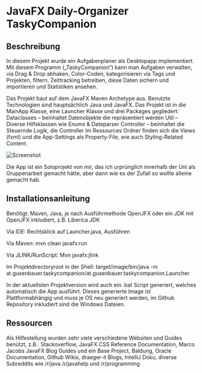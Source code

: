 # JavaFX Daily-Organizer TaskyCompanion


## Beschreibung

In diesem Projekt wurde ein Aufgabenplaner als Desktopapp implementiert. 
Mit diesem Programm („TaskyCompanion“) kann man Aufgaben verwalten, via Drag & Drop abhaken, Color-Coden, kategorisieren via Tags und Projekten, filtern, Zeittracking betreiben, diese Daten sichern und importieren und Statistiken ansehen.

Das Projekt baut auf dem JavaFX Maven Archetype aus. Benutzte Technologien sind hauptsächlich Java und JavaFX. Das Projekt ist in die MainApp Klasse, eine Launcher Klasse und drei Packages gegliedert: 
Dataclasses – beinhaltet Datenobjekte die repräsentiert werden
Util – Diverse Hilfsklassen wie Enums & Dateparser
Controller – beinhaltet die Steuernde Logik, die Controller
Im Ressources Ordner finden sich die Views (fxml) und die App-Settings als Property-File, wie auch Styling-Related Content.


![Screenshot](https://github.com/Jiraci/TaskyCompanion/blob/master/screenshot.PNG)

Die App ist ein Soloprojekt von mir, das ich urprünglich innerhalb der Uni als Gruppenarbeit gemacht hätte, aber dann wie es der Zufall so wollte alleine gemacht hab.

## Installationsanleitung

Benötigt: Maven, Java, je nach Ausführmethode OpenJFX oder ein JDK mit OpenJFX inkludiert, z.B. Liberica JDK


Via IDE: Rechtsklick auf Launcher.java, Ausführen


Via Maven:
mvn clean javafx:run


Via JLINK/RunScript:
Mvn javafx:jlink


Im Projektdirectoryroot in der Shell:
target/image/bin/java -m at.gusenbauer.taskycompanion/at.gusenbauer.taskycompanion.Launcher

In der aktuellsten Projektversion wird auch ein .bat Script generiert, welches automatisch die App ausführt. 
Dieses generierte Image ist Plattformabhängig und muss je OS neu generiert werden, im Github Repository inkludiert sind die Windows Dateien.

## Ressourcen
Als Hilfestellung wurden sehr viele verschiedene Websiten und Guides benützt, z.B.:
Stackoverflow, JavaFX CSS Reference Documentation, Marco Jacobs JavaFX Blog Guides und ein Base Project, Baldung, Oracle Documentation, Github Wikis, draeger-it Blogs, IntelliJ Doku, diverse Subreddits wie /r/java /r/javahelp und /r/programming

